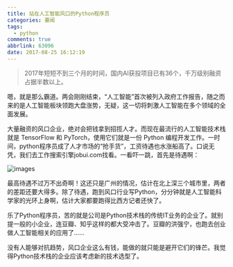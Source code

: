 ```yaml
---
title: 站在人工智能风口的Python程序员
categories: 要闻
tags:
  - python
comments: true
abbrlink: 63096
date: 2017-08-25 16:12:19
---
```



> 2017年短短不到三个月的时间，国内AI获投项目已有36个，千万级别融资占据半数以上。


嗯，就是那么霸道。两会刚刚结束，“人工智能”首次被列入政府工作报告，随之而来的是人工智能板块领跑大盘涨势，无疑，这一切将刺激人工智能在多个领域的全面发展。

大量融资的风口企业，绝对会把钱拿到招揽人才。而现在最流行的人工智能技术栈就是 TensorFlow 和 PyTorch，使用它们就是一份 Python 编程开发工作。一时间，python程序员成了人才市场的“抢手货”，工资待遇也水涨船高了。口说无凭，我们去工作搜索引擎jobui.com找看。一看吓一跳，首先是待遇啊：

![images](http://img.blog.csdn.net/20170318173404277?watermark/2/text/aHR0cDovL2Jsb2cuY3Nkbi5uZXQvZ3psYWl5b25naGFv/font/5a6L5L2T/fontsize/400/fill/I0JBQkFCMA==/dissolve/70/gravity/SouthEast)

最高待遇不过万不出奇啊！这还只是广州的情况，估计在北上深三个城市里，两者的差距还要大得多。除了待遇，跑到风口行业写Python，分分钟就是人工智能科学家的光环上身啊，估计大家都要跑得比西方记者还快了。

乐了Python程序员，苦的就是公司是Python技术栈的传统IT业务的企业了。就别提一般的小企业，连豆瓣、知乎这样的都大受冲击了。豆瓣的洪强宁，也跑去创业做人工智能相关的应用了……

没有人能够对抗趋势，风口企业这么有钱，能做的就只能是避开它们的锋芒。我觉得Python技术栈的企业应该考虑新的技术选型了。
